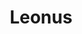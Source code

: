 ---
title: "Leonus"
tags: [推荐博客]
Summary: 进一寸有进一寸的欢喜。
externalUrl: "https://blog.leonus.cn/"
weight: 100
showDate: false
showAuthor: false
showReadingTime: false
showEdit: false
showLikes: false
showViews: false
layoutBackgroundHeaderSpace: false
---